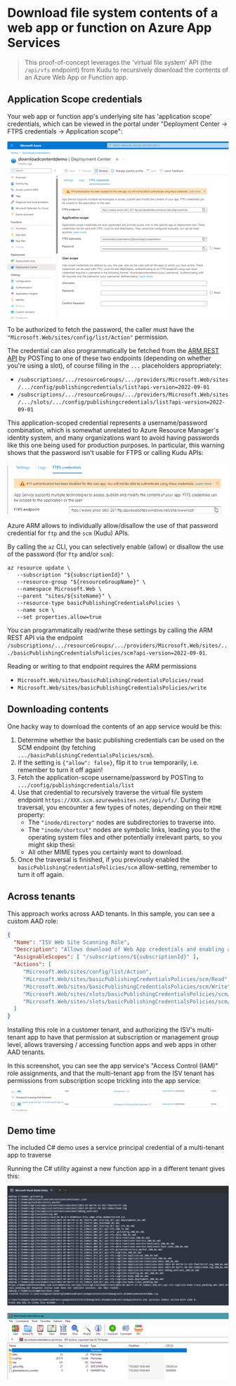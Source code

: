 # Download file system contents of a web app or function on Azure App Services

>  This proof-of-concept leverages the 'virtual file system' API (the `/api/vfs` endpoint) from Kudu to recursively download the contents of an Azure Web App or Function app.

## Application Scope credentials

Your web app or function app's underlying site has 'application scope' credentials, which can be viewed in the portal under "Deployment Center -> FTPS credentials -> Application scope":

![Screenshot of the web app's deployment center configuration](img/portal-deployment-center-ftps-cred-screenshot.png)

To be authorized to fetch the password, the caller must have the `"Microsoft.Web/sites/config/list/Action"` permission. 

The credential can also programmatically be fetched from the [ARM REST API](https://learn.microsoft.com/en-us/rest/api/appservice/web-apps/list-publishing-credentials) by POSTing to one of these two endpoints (depending on whether you're using a slot), of course filling in the `...` placeholders appropriately:

- `/subscriptions/.../resourceGroups/.../providers/Microsoft.Web/sites/.../config/publishingcredentials/list?api-version=2022-09-01`
- `/subscriptions/.../resourceGroups/.../providers/Microsoft.Web/sites/.../slots/.../config/publishingcredentials/list?api-version=2022-09-01`

This application-scoped credential represents a username/password combination, which is somewhat unrelated to Azure Resource Manager's identity system, and many organizations want to avoid having passwords like this one being used for production purposes. In particular, this warning shows that the password isn't usable for FTPS or calling Kudu APIs:

![SCM basic authN disabled warning](img/scm-basic-auth-disabled-warning.png)

Azure ARM allows to individually allow/disallow the use of that password credential for `ftp` and the `scm` (Kudu) APIs. 

By calling the `az` CLI, you can selectively enable (allow) or disallow the use of the password (for `ftp` and/or `scm`):

```azcli
az resource update \
   --subscription "${subscriptionId}" \
   --resource-group "${resourceGroupName}" \
   --namespace Microsoft.Web \
   --parent "sites/${siteName}" \
   --resource-type basicPublishingCredentialsPolicies \
   --name scm \
   --set properties.allow=true
```

You can programmatically read/write these settings by calling the ARM REST API via the endpoint `/subscriptions/.../resourceGroups/.../providers/Microsoft.Web/sites/.../basicPublishingCredentialsPolicies/scm?api-version=2022-09-01`. 

Reading or writing to that endpoint requires the ARM permissions

- `Microsoft.Web/sites/basicPublishingCredentialsPolicies/read` 
- `Microsoft.Web/sites/basicPublishingCredentialsPolicies/write` 

## Downloading contents

One hacky way to download the contents of an app service would be this:

1. Determine whether the basic publishing credentials can be used on the SCM endpoint (by fetching `.../basicPublishingCredentialsPolicies/scm`).
2. If the setting is `{"allow": false}`, flip it to `true` temporarily, i.e. remember to turn it off again!
3. Fetch the application-scope username/password by POSTing to `.../config/publishingcredentials/list`
4. Use that credential to recursively traverse the virtual file system endpoint `https://XXX.scm.azurewebsites.net/api/vfs/`. During the traversal, you encounter a few types of notes, depending on their `MIME` property:
   - The `"inode/directory"` nodes are subdirectories to traverse into.
   - The  `"inode/shortcut"` nodes are symbolic links, leading you to the operating system files and other potentially irrelevant parts, so you might skip thesi:
   - All other MIME types you certainly want to download.
5. Once the traversal is finished, if you previously enabled the `basicPublishingCredentialsPolicies/scm` allow-setting, remember to turn it off again.

## Across tenants

This approach works across AAD tenants. In this sample, you can see a custom AAD role:

```json
{
  "Name": "ISV Web Site Scanning Role",
  "Description": "Allows download of Web App credentials and enabling and disabling basic auth for the SCM site.",
  "AssignableScopes": [ "/subscriptions/${subscriptionId}" ],
  "Actions": [ 
     "Microsoft.Web/sites/config/list/Action",
     "Microsoft.Web/sites/basicPublishingCredentialsPolicies/scm/Read",
     "Microsoft.Web/sites/basicPublishingCredentialsPolicies/scm/Write",
     "Microsoft.Web/sites/slots/basicPublishingCredentialsPolicies/scm/Write",
     "Microsoft.Web/sites/slots/basicPublishingCredentialsPolicies/scm/Read"
  ]
}
```

Installing this role in a customer tenant, and authorizing the ISV's multi-tenant app to have that permission at subscription or management group level, allows traversing / accessing function apps and web apps in other AAD tenants.

In this screenshot, you can see the app service's "Access Control (IAM)" role assignments, and that the multi-tenant app from the ISV tenant has permissions from subscription scope trickling into the app service:

![image-20230706132632346](img/role-assignments-app-service)

## Demo time

The included C# demo uses a service principal credential of a multi-tenant app to traverse 

Running the C# utility against a new function app in a different tenant gives this:

![image-20230706132212294](img/demo.png)

![image-20230706132336660](img/zip-screenshot.png)
